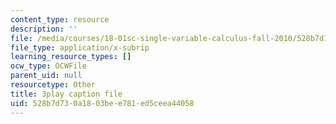 ```yaml
---
content_type: resource
description: ''
file: /media/courses/18-01sc-single-variable-calculus-fall-2010/528b7d730a1803bee781ed5ceea44058_60VGKnYBpbg.srt
file_type: application/x-subrip
learning_resource_types: []
ocw_type: OCWFile
parent_uid: null
resourcetype: Other
title: 3play caption file
uid: 528b7d73-0a18-03be-e781-ed5ceea44058
---
```

